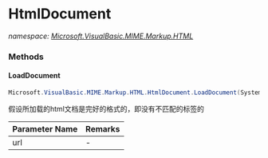 ﻿# HtmlDocument
_namespace: [Microsoft.VisualBasic.MIME.Markup.HTML](./index.md)_





### Methods

#### LoadDocument
```csharp
Microsoft.VisualBasic.MIME.Markup.HTML.HtmlDocument.LoadDocument(System.String)
```
假设所加载的html文档是完好的格式的，即没有不匹配的标签的

|Parameter Name|Remarks|
|--------------|-------|
|url|-|



